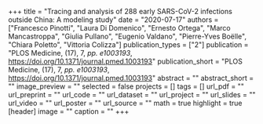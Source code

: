 +++
title = "Tracing and analysis of 288 early SARS-CoV-2 infections outside China: A modeling study"
date = "2020-07-17"
authors = ["Francesco Pinotti", "Laura Di Domenico", "Ernesto Ortega", "Marco Mancastroppa", "Giulia Pullano", "Eugenio Valdano", "Pierre-Yves Boëlle", "Chiara Poletto", "Vittoria Colizza"]
publication_types = ["2"]
publication = "PLOS Medicine, (17), 7, _pp. e1003193_, https://doi.org/10.1371/journal.pmed.1003193"
publication_short = "PLOS Medicine, (17), 7, _pp. e1003193_, https://doi.org/10.1371/journal.pmed.1003193"
abstract = ""
abstract_short = ""
image_preview = ""
selected = false
projects = []
tags = []
url_pdf = ""
url_preprint = ""
url_code = ""
url_dataset = ""
url_project = ""
url_slides = ""
url_video = ""
url_poster = ""
url_source = ""
math = true
highlight = true
[header]
image = ""
caption = ""
+++
